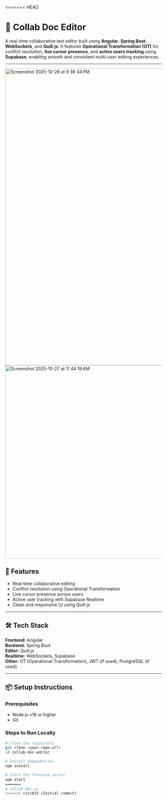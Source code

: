 <<<<<<< HEAD
# 📄 Collab Doc Editor

A real-time collaborative text editor built using **Angular**, **Spring Boot**, **WebSockets**, and **Quill.js**. It features **Operational Transformation (OT)** for conflict resolution, **live cursor presence**, and **active users tracking** using **Supabase**, enabling smooth and consistent multi-user editing experiences.

---
<img width="1470" height="956" alt="Screenshot 2025-10-26 at 9 36 34 PM" src="https://github.com/user-attachments/assets/1a4a98a1-5eff-436e-9f00-f6002cb88f5c" />


<img width="1459" height="622" alt="Screenshot 2025-10-27 at 11 44 19 AM" src="https://github.com/user-attachments/assets/884c2066-5b71-4938-a6ca-10b405713cd1" />



## 🚀 Features

- Real-time collaborative editing
- Conflict resolution using Operational Transformation
- Live cursor presence across users
- Active user tracking with Supabase Realtime
- Clean and responsive UI using Quill.js

---

## 🛠️ Tech Stack

**Frontend:** Angular  
**Backend:** Spring Boot  
**Editor:** Quill.js  
**Realtime:** WebSockets, Supabase  
**Other:** OT (Operational Transformation), JWT (if used), PostgreSQL (if used)

---

## 📦 Setup Instructions

### Prerequisites
- Node.js v18 or higher
- Git

### Steps to Run Locally

```bash
# Clone the repository
git clone <your-repo-url>
cd collab-doc-editor

# Install dependencies
npm install

# Start the frontend server
npm start
=======
# collab-doc-ui
>>>>>>> c1ccb33 (Initial commit)
